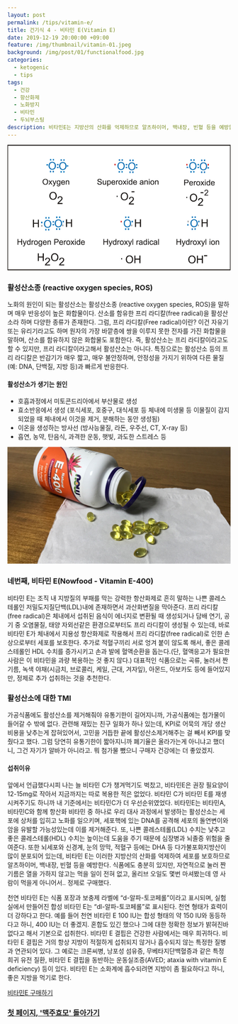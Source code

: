 ```yaml
---
layout: post
permalink: /tips/vitamin-e/
title: 건기식 4 - 비타민 E(Vitamin E)
date: 2019-12-19 20:00:00 +09:00
feature: /img/thumbnail/vitamin-01.jpeg
background: /img/post/01/functionalfood.jpg
categories:
  - ketogenic
  - tips
tags:
  - 건강
  - 항산화제
  - 노화방지
  - 비타민
  - 두뇌부스팅
description: 비타민E는 지방산의 산화를 억제하므로 알츠하이머, 백내장, 빈혈 등을 예방할 뿐만 아니라 적혈구끼리 서로 엉겨 붙이 않도록 해서, 좋은 콜레스테롤인 HDL 수치를 증가시키고 손과 발에 혈액순환을 돕는다.
---
```


![활성산소종](/img/post/01/ros.jpg)

### 활성산소종 (reactive oxygen species, ROS)

노화의 원인이 되는 활성산소는 활성산소종 (reactive oxygen species, ROS)을 말하며 매우 반응성이 높은 화합물이다. 산소를 함유한 프리 라디칼(free radical)을 활성산소라 하며 다양한 종류가 존재한다. 그럼, 프리 라디칼(Free radical)이란? 이건 자유기 또는 유리기라고도 하며 원자의 가장 바깥층에 쌍을 이루지 못한 전자를 가진 화합물을 말하며, 산소를 함유하지 않은 화합물도 포함한다. 즉, 활성산소는 프리 라디칼이라고도 할 수 있지만, 프리 라디칼이라고해서 활성산소는 아니다. 특징으로는 활성산소 등의 프리 라디칼은 반감기가 매우 짧고, 매우 불안정하며, 안정성을 가지기 위하여 다른 물질(예: DNA, 단백질, 지방 등)과 빠르게 반응한다.

#### 활성산소가 생기는 원인

* 호흡과정에서 미토콘드리아에서 부산물로 생성
* 효소반응에서 생성 (포식세포, 호중구, 대식세포 등 체내에 미생물 등 이물질이 감지되었을 때 체내에서 이것을 제거, 분해하는 동안 생성됨)
* 이온을 생성하는 방사선 (방사능물질, 라돈, 우주선, CT, X-ray 등)
* 흡연, 농약, 탄음식, 과격한 운동, 햇빛, 과도한 스트레스 등





![비타민E](/img/post/01/vitamin-e.jpg)

### 네번째, 비타민 E(Nowfood - Vitamin E-400)

비타민 E는 조직 내 지방질의 부패를 막는 강력한 항산화제로 흔히 말하는 나쁜 콜레스테롤인 저밀도지질단백(LDL)내에 존재하면서 과산화변질을 막아준다. 프리 라디칼(free radical)은 체내에서 섭취된 음식이 에너지로 변환될 때 생성되거나 담배 연기, 공기 중 오염물질, 태양 자외선같은 환경으로부터도 프리 라디칼이 생성될 수 있는데, 바로 비타민 E가 체내에서 지용성 항산화제로 작용해서 프리 라디칼(free radical)로 인한 손상으로부터 세포를 보호한다. 추가로 적혈구끼리 서로 엉겨 붙이 않도록 해서, 좋은 콜레스테롤인 HDL 수치를 증가시키고 손과 발에 혈액순환을 돕는다.(단, 혈액응고가 필요한 사람은 이 비타민을 과량 복용하는 것 좋지 않다.) 대표적인 식품으로는 곡류, 눌러서 짠 기름, 녹색 야채(시금치, 브로콜리, 케일, 근대, 겨자잎), 아몬드, 아보카도 등에 들어있지만, 정제로 추가 섭취하는 것을 추천한다.



### 활성산소에 대한 TMI

가공식품에도 활성산소를 제거해줘야 유통기한이 길어지니까, 가공식품에는 첨가물이 들어갈 수 밖에 없다. 관련해 재밌는 친구 일화가 하나 있는데, KPI로 어묵의 개당 생산비용을 낮추는게 잡혀있어서, 고민을 거듭한 끝에 활성산소제거해주는 걸 빼서 KPI를 맞췄다고 했다. 그럼 당연히 유통기한이 짧아지니까 폐기율은 올라가는게 아니냐고 했더니, 그건 자기가 알바가 아니라고. 뭐 첨가물 뺐으니 구매자 건강에는 더 좋았겠지.

#### 섭취이유

앞에서 언급했다시피 나는 늘 비타민 C가 챙겨먹기도 벅찼고, 비타민E은 권장 필요양이 12-15mg로 작아서 지금까지는 따로 복용한 적은 없었다. 비타민 C가 비타민 E를 재생시켜주기도 하니까 내 기준에서는 비타민C가 더 우선순위였었다. 비타민E는 비타민A, 비타민C와 함께 항산화 비타민 중 하나로 우리 대사 과정에서 발생하는 활성산소는 세포에 상처를 입히고 노화를 일으키며, 세포핵에 있는 DNA를 공격해 세포의 돌연변이와 암을 유발할 가능성있는데 이를 제거해준다. 또, 나쁜 콜레스테롤(LDL) 수치는 낮추고 좋은 콜레스테롤(HDL) 수치는 높이는데 도움을 주기 때문에 심장병과 뇌졸증 위험을 줄여준다. 또한 뇌세포와 신경계, 눈의 망막, 적혈구 등에는 DHA 등 다가불포화지방산이 많이 분포되어 있는데, 비타민 E는 이러한 지방산의 산화를 억제하여 세포를 보호하므로 알츠하이머, 백내장, 빈혈 등을 예방한다. 식품에도 충분히 있지만, 자연적으로 눌러 짠 기름은 열을 가하지 않고는 먹을 일이 전혀 없고, 올리브 오일도 몇번 마셔봤는데 영 사람이 먹을게 아니어서.. 정제로 구매했다.





천연 비타민 E는 식품 포장과 보충제 라벨에 “d-알파-토코페롤”이라고 표시되며, 실험실에서 만들어진 합성 비타민 E는 “dl-알파-토코페롤”로 표시된다. 천연 형태가 효력이 더 강하다고 한다. 예를 들어 천연 비타민 E 100 IU는 합성 형태의 약 150 IU와 동등하다고 하니, 400 IU는 더 좋겠지. 혼합도 있긴 했으나 그에 대한 정확한 정보가 밝혀진바 없다고 해서 기본으로 섭취한다. 비타민 E 결핍은 건강한 사람에서는 매우 희귀하다. 비타민 E 결핍은 거의 항상 지방이 적절하게 섭취되지 않거나 흡수되지 않는 특정한 질병과 연관되어 있다. 그 예로는 크론씨병, 낭포성 섬유증, 무베타지단백혈증과 같은 특정 희귀 유전 질환, 비타민 E 결핍을 동반하는 운동실조증(AVED; ataxia with vitamin E deficiency) 등이 있다. 비타민 E는 소화계에 흡수되려면 지방이 좀 필요하다고 하니, 좋은 지방을 먹기로 한다.

[비타민E 구매하기](https://kr.iherb.com/pr/Now-Foods-Natural-E-400-250-Softgels/517?rcode=TJR663)





### [첫 페이지, '맥주효모' 돌아가기](https://thisisthereason.com/brewersyeast/)
